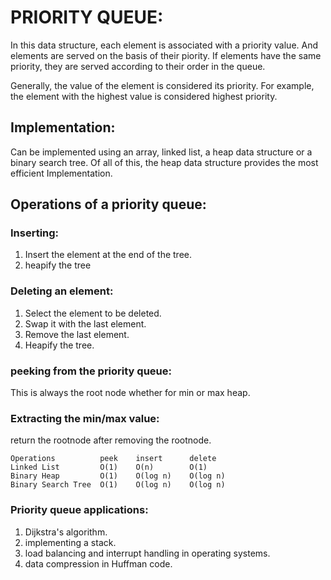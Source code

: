 # PRIORITY QUEUE:

In this data structure, each element is associated with a priority value. And elements are served on the basis of their piority. If elements have the same priority, they are served according to their order in the queue.

Generally, the value of the element is considered its priority. For example, the element with the highest value is considered highest priority.

## Implementation:

Can be implemented using an array, linked list, a heap data structure or a binary search tree. Of all of this, the heap data structure provides the most efficient Implementation.

## Operations of a priority queue:
### Inserting:
1. Insert the element at the end of the tree.
2. heapify the tree

### Deleting an element:
1. Select the element to be deleted.
2. Swap it with the last element.
3. Remove the last element.
4. Heapify the tree.

### peeking from the priority queue:
This is always the root node whether for min or max heap.

### Extracting the min/max value:
return the rootnode after removing the rootnode.
```
Operations	        peek	insert	    delete
Linked List	        O(1)	O(n)	    O(1)
Binary Heap	        O(1)	O(log n)	O(log n)
Binary Search Tree	O(1)	O(log n)	O(log n)
```
### Priority queue applications:
1. Dijkstra's algorithm.
2. implementing a stack.
3. load balancing and interrupt handling in operating systems.
4. data compression in Huffman code.